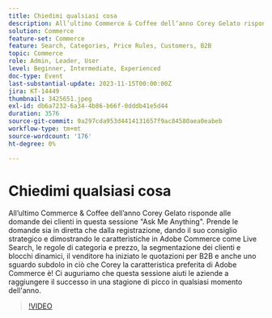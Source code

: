 ```yaml
---
title: Chiedimi qualsiasi cosa
description: All’ultimo Commerce & Coffee dell’anno Corey Gelato risponde alle domande dei clienti in questa sessione "Ask Me Anything". Prende le domande sia in diretta che dalla registrazione, dando il suo consiglio strategico e dimostrando le caratteristiche in Adobe Commerce come Live Search, le regole di categoria e prezzo, la segmentazione dei clienti e blocchi dinamici, il venditore ha iniziato le quotazioni per B2B e anche uno sguardo subdolo in ciò che Corey la caratteristica preferita di Adobe Commerce è! Ci auguriamo che questa sessione aiuti le aziende a raggiungere il successo in una stagione di picco in qualsiasi momento dell'anno.
solution: Commerce
feature-set: Commerce
feature: Search, Categories, Price Rules, Customers, B2B
topic: Commerce
role: Admin, Leader, User
level: Beginner, Intermediate, Experienced
doc-type: Event
last-substantial-update: 2023-11-15T00:00:00Z
jira: KT-14449
thumbnail: 3425651.jpeg
exl-id: db6a7232-6a34-4b86-b66f-0dddb41e5d44
duration: 3576
source-git-commit: 9a297cda953d4414131657f9ac84580aea0eabeb
workflow-type: tm+mt
source-wordcount: '176'
ht-degree: 0%

---
```


# Chiedimi qualsiasi cosa

All’ultimo Commerce &amp; Coffee dell’anno Corey Gelato risponde alle domande dei clienti in questa sessione &quot;Ask Me Anything&quot;. Prende le domande sia in diretta che dalla registrazione, dando il suo consiglio strategico e dimostrando le caratteristiche in Adobe Commerce come Live Search, le regole di categoria e prezzo, la segmentazione dei clienti e blocchi dinamici, il venditore ha iniziato le quotazioni per B2B e anche uno sguardo subdolo in ciò che Corey la caratteristica preferita di Adobe Commerce è! Ci auguriamo che questa sessione aiuti le aziende a raggiungere il successo in una stagione di picco in qualsiasi momento dell&#39;anno.

>[!VIDEO](https://video.tv.adobe.com/v/3425651/?learn=on)
